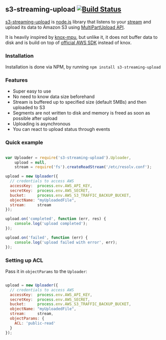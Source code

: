 ## s3-streaming-upload [![Build Status](https://travis-ci.org/apiaryio/s3-streaming-upload.png?branch=master)](https://travis-ci.org/apiaryio/s3-streaming-upload)

[s3-streaming-upload](https://github.com/apiaryio/s3-streaming-upload) is [node.js](http://nodejs.org) library that listens to your [stream](http://nodejs.org/docs/v0.8.9/api/stream.html) and upload its data to Amazon S3 using [MultiPartUpload API](http://docs.amazonwebservices.com/AmazonS3/latest/dev/sdksupportformpu.html).

It is heavily inspired by [knox-mpu](https://github.com/nathanoehlman/knox-mpu), but unlike it, it does not buffer data to disk and is build on top of [official AWS SDK](https://github.com/aws/aws-sdk-js) instead of knox.

### Installation

Installation is done via NPM, by running ```npm install s3-streaming-upload```

### Features

* Super easy to use
* No need to know data size beforehand
* Stream is buffered up to specified size (default 5MBs) and then uploaded to S3
* Segments are not written to disk and memory is freed as soon as possible after upload
* Uploading is asynchronous
* You can react to upload status through events


### Quick example

```javascript

var Uploader = require('s3-streaming-upload').Uploader,
    upload = null,
    stream = require('fs').createReadStream('/etc/resolv.conf');

upload = new Uploader({
  // credentials to access AWS
  accessKey:  process.env.AWS_API_KEY,
  secretKey:  process.env.AWS_SECRET,
  bucket:     process.env.AWS_S3_TRAFFIC_BACKUP_BUCKET,
  objectName: "myUploadedFile",
  stream:     stream
});

upload.on('completed', function (err, res) {
    console.log('upload completed');
});

upload.on('failed', function (err) {
    console.log('upload failed with error', err);
});
````

### Setting up ACL

Pass it in `objectParams` to the `Uploader`:

```javascript

upload = new Uploader({
  // credentials to access AWS
  accessKey:  process.env.AWS_API_KEY,
  secretKey:  process.env.AWS_SECRET,
  bucket:     process.env.AWS_S3_TRAFFIC_BACKUP_BUCKET,
  objectName: "myUploadedFile",
  stream:     stream,
  objectParams: {
    ACL: 'public-read'
  }
});
```
